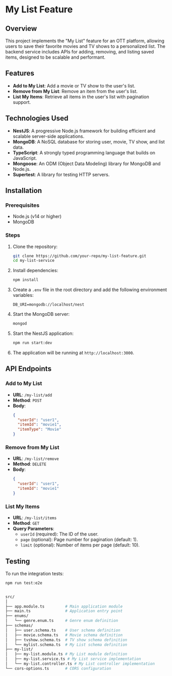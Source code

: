 # My List Feature

## Overview

This project implements the "My List" feature for an OTT platform, allowing users to save their favorite movies and TV shows to a personalized list. The backend service includes APIs for adding, removing, and listing saved items, designed to be scalable and performant.

## Features

- **Add to My List**: Add a movie or TV show to the user's list.
- **Remove from My List**: Remove an item from the user's list.
- **List My Items**: Retrieve all items in the user's list with pagination support.

## Technologies Used

- **NestJS**: A progressive Node.js framework for building efficient and scalable server-side applications.
- **MongoDB**: A NoSQL database for storing user, movie, TV show, and list data.
- **TypeScript**: A strongly typed programming language that builds on JavaScript.
- **Mongoose**: An ODM (Object Data Modeling) library for MongoDB and Node.js.
- **Supertest**: A library for testing HTTP servers.

## Installation

### Prerequisites

- Node.js (v14 or higher)
- MongoDB

### Steps

1. Clone the repository:

   ```bash
   git clone https://github.com/your-repo/my-list-feature.git
   cd my-list-service
   ```

2. Install dependencies:

   ```bash
   npm install
   ```

3. Create a `.env` file in the root directory and add the following environment variables:

   ```
   DB_URI=mongodb://localhost/nest
   ```

4. Start the MongoDB server:

   ```bash
   mongod
   ```

5. Start the NestJS application:

   ```bash
   npm run start:dev
   ```

6. The application will be running at `http://localhost:3000`.

## API Endpoints

### Add to My List

- **URL**: `/my-list/add`
- **Method**: `POST`
- **Body**:
  ```json
  {
    "userId": "user1",
    "itemId": "movie1",
    "itemType": "Movie"
  }
  ```

### Remove from My List

- **URL**: `/my-list/remove`
- **Method**: `DELETE`
- **Body**:
  ```json
  {
    "userId": "user1",
    "itemId": "movie1"
  }
  ```

### List My Items

- **URL**: `/my-list/items`
- **Method**: `GET`
- **Query Parameters**:
  - `userId` (required): The ID of the user.
  - `page` (optional): Page number for pagination (default: 1).
  - `limit` (optional): Number of items per page (default: 10).

## Testing

To run the integration tests:

```bash
npm run test:e2e


src/
│
├── app.module.ts         # Main application module
├── main.ts               # Application entry point
├── enums/
│   └── genre.enum.ts     # Genre enum definition
├── schemas/
│   ├── user.schema.ts    # User schema definition
│   ├── movie.schema.ts   # Movie schema definition
│   ├── tvshow.schema.ts  # TV show schema definition
│   └── mylist.schema.ts  # My List schema definition
├── my-list/
│   ├── my-list.module.ts # My List module definition
│   ├── my-list.service.ts # My List service implementation
│   └── my-list.controller.ts # My List controller implementation
└── cors-options.ts       # CORS configuration
```
